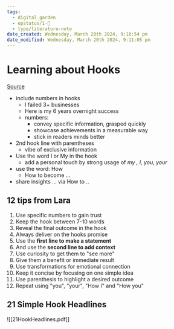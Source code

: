 ```yaml
---
tags:
  - digital_garden
  - epstatus/1-🌱
  - type/literature-note
date_created: Wednesday, March 20th 2024, 9:10:54 pm
date_modified: Wednesday, March 20th 2024, 9:11:05 pm
---
```

# Learning about Hooks
[Source](https://www.linkedin.com/posts/faroukbacha_lara-acosta-linkedin-hook-strategy-ugcPost-7176193306240897024-mrr5?utm_source=share&utm_medium=member_desktop)

+ include numbers in hooks
	+ I failed 3+ businesses
	+ Here is my 6 years overnight success
	+ numbers:
		+ convey specific information, grasped quickly
		+ showcase achievements in a measurable way
		+ stick in readers minds better
+ 2nd hook line with parentheses
	+ vibe of exclusive information
+ Use the word I or My in the hook
	+ add a personal touch by strong usage of *my , I, you, your*
+ use the word: How
	+ How to become ...
+ share insights ... via How to ..

## 12 tips from Lara
1) Use specific numbers to gain trust  
2) Keep the hook between 7-10 words  
3) Reveal the final outcome in the hook  
4) Always deliver on the hooks promise  
5) Use the **first line to make a statement**  
6) And use the **second line to add context**  
7) Use curiosity to get them to "see more"  
8) Give them a benefit or immediate result  
9) Use transformations for emotional connection  
10) Keep it concise by focusing on one simple idea  
11) Use parenthesis to highlight a desired outcome  
12) Repeat using "you", "your", "How I" and "How you"

## 21 Simple Hook Headlines
![[21HookHeadlines.pdf]]